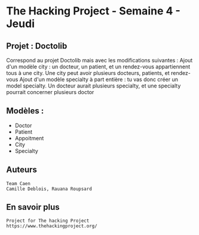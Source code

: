 # The Hacking Project - Semaine 4 - Jeudi #

## Projet : Doctolib ##

Correspond au projet Doctolib mais avec les modifications suivantes :
    Ajout d'un modèle city : un docteur, un patient, et un rendez-vous appartiennent tous à une city. Une city peut avoir plusieurs docteurs, patients, et rendez-vous
    Ajout d'un modèle specialty à part entière : tu vas donc créer un model specialty. Un docteur aurait plusieurs specialty, et une specialty pourrait concerner plusieurs doctor

## Modèles : ##

*  Doctor
*  Patient
*  Appoitment
*  City
*  Specialty

## Auteurs ##

    Team Caen
    Camille Deblois, Rauana Roupsard

## En savoir plus ##

    Project for The hacking Project
    https://www.thehackingproject.org/
